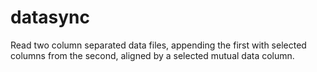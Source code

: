 # datasync
Read two column separated data files, appending the first with selected columns from the second, aligned by a selected mutual data column.
